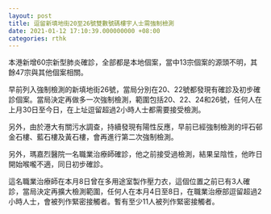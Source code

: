 ```yaml
---
layout: post
title: 逗留新填地街20至26號雙數號碼樓宇人士需強制檢測
date: 2021-01-12 17:10:39.000000000 +08:00
categories: rthk
---
```


本港新增60宗新型肺炎確診，全部都是本地個案，當中13宗個案的源頭不明，其餘47宗與其他個案相關。

早前列入強制檢測的新填地街26號，當局分別在20、22號都發現有確診及初步確診個案。當局決定再做多一次強制檢測，範圍包括20、22、24和26號，任何人在上月30日至今日，在上址逗留超過2小時人士都需要接受檢測。

另外，由於港大有關污水調查，持續發現有陽性反應，早前已經強制檢測的坪石邨金石樓、藍石樓及黃石樓，會再進行第二次強制檢測。

另外，瑪嘉烈醫院一名職業治療師確診，他之前接受過檢測，結果呈陰性，他昨日開始喉嚨不適，同日初步確診。

這名職業治療師在本月8日曾在多用途室製作壓力衣，這個位置之前已有3人確診，當局決定再擴大檢測範圍，任何人在本月4日至8日，在職業治療部逗留超過2小時人士，會被列作緊密接觸者。暫有至少11人被列作緊密接觸者。
